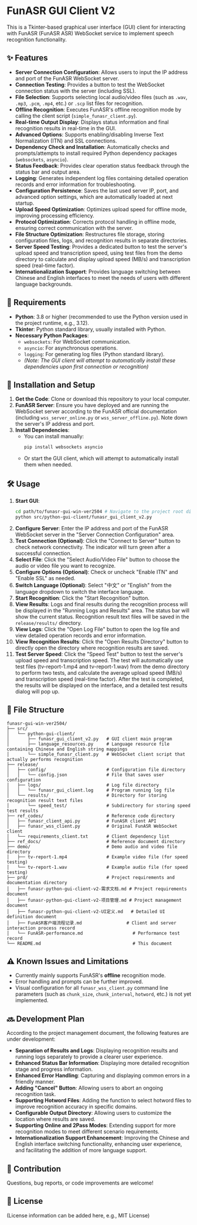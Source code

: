 # FunASR GUI Client V2

This is a Tkinter-based graphical user interface (GUI) client for interacting with FunASR (FunASR ASR) WebSocket service to implement speech recognition functionality.

## ✨ Features

*   **Server Connection Configuration**: Allows users to input the IP address and port of the FunASR WebSocket server.
*   **Connection Testing**: Provides a button to test the WebSocket connection status with the server (including SSL).
*   **File Selection**: Supports selecting local audio/video files (such as `.wav`, `.mp3`, `.pcm`, `.mp4`, etc.) or `.scp` list files for recognition.
*   **Offline Recognition**: Executes FunASR's offline recognition mode by calling the client script (`simple_funasr_client.py`).
*   **Real-time Output Display**: Displays status information and final recognition results in real-time in the GUI.
*   **Advanced Options**: Supports enabling/disabling Inverse Text Normalization (ITN) and SSL connections.
*   **Dependency Check and Installation**: Automatically checks and prompts/attempts to install required Python dependency packages (`websockets`, `asyncio`).
*   **Status Feedback**: Provides clear operation status feedback through the status bar and output area.
*   **Logging**: Generates independent log files containing detailed operation records and error information for troubleshooting.
*   **Configuration Persistence**: Saves the last used server IP, port, and advanced option settings, which are automatically loaded at next startup.
*   **Upload Speed Optimization**: Optimizes upload speed for offline mode, improving processing efficiency.
*   **Protocol Optimization**: Corrects protocol handling in offline mode, ensuring correct communication with the server.
*   **File Structure Optimization**: Restructures file storage, storing configuration files, logs, and recognition results in separate directories.
*   **Server Speed Testing**: Provides a dedicated button to test the server's upload speed and transcription speed, using test files from the demo directory to calculate and display upload speed (MB/s) and transcription speed (real-time factor).
*   **Internationalization Support**: Provides language switching between Chinese and English interfaces to meet the needs of users with different language backgrounds.

## 🐍 Requirements

*   **Python**: 3.8 or higher (recommended to use the Python version used in the project runtime, e.g., 3.12).
*   **Tkinter**: Python standard library, usually installed with Python.
*   **Necessary Python Packages**:
    *   `websockets`: For WebSocket communication.
    *   `asyncio`: For asynchronous operations.
    *   `logging`: For generating log files (Python standard library).
    *   *(Note: The GUI client will attempt to automatically install these dependencies upon first connection or recognition)*

## 🚀 Installation and Setup

1.  **Get the Code**: Clone or download this repository to your local computer.
2.  **FunASR Server**: Ensure you have deployed and are running the WebSocket server according to the FunASR official documentation (including `wss_server_online.py` or `wss_server_offline.py`). Note down the server's IP address and port.
3.  **Install Dependencies**:
    *   You can install manually:
        ```bash
        pip install websockets asyncio
        ```
    *   Or start the GUI client, which will attempt to automatically install them when needed.

## 🛠️ Usage

1.  **Start GUI**:
    ```bash
    cd path/to/funasr-gui-win-ver2504 # Navigate to the project root directory
    python src/python-gui-client/funasr_gui_client_v2.py
    ```
2.  **Configure Server**: Enter the IP address and port of the FunASR WebSocket server in the "Server Connection Configuration" area.
3.  **Test Connection (Optional)**: Click the "Connect to Server" button to check network connectivity. The indicator will turn green after a successful connection.
4.  **Select File**: Click the "Select Audio/Video File" button to choose the audio or video file you want to recognize.
5.  **Configure Options (Optional)**: Check or uncheck "Enable ITN" and "Enable SSL" as needed.
6.  **Switch Language (Optional)**: Select "中文" or "English" from the language dropdown to switch the interface language.
7.  **Start Recognition**: Click the "Start Recognition" button.
8.  **View Results**: Logs and final results during the recognition process will be displayed in the "Running Logs and Results" area. The status bar will show the current status. Recognition result text files will be saved in the `release/results/` directory.
9.  **View Logs**: Click the "Open Log File" button to open the log file and view detailed operation records and error information.
10. **View Recognition Results**: Click the "Open Results Directory" button to directly open the directory where recognition results are saved.
11. **Test Server Speed**: Click the "Speed Test" button to test the server's upload speed and transcription speed. The test will automatically use test files (tv-report-1.mp4 and tv-report-1.wav) from the demo directory to perform two tests, and calculate the average upload speed (MB/s) and transcription speed (real-time factor). After the test is completed, the results will be displayed on the interface, and a detailed test results dialog will pop up.

## 📁 File Structure

```
funasr-gui-win-ver2504/
├── src/
│   └── python-gui-client/
│       ├── funasr_gui_client_v2.py   # GUI client main program
│       ├── language_resources.py     # Language resource file containing Chinese and English string mappings
│       └── simple_funasr_client.py   # WebSocket client script that actually performs recognition
├── release/
│   ├── config/                       # Configuration file directory
│   │   └── config.json               # File that saves user configuration
│   ├── logs/                         # Log file directory
│   │   └── funasr_gui_client.log     # Program running log file
│   └── results/                      # Directory for storing recognition result text files
│       └── speed_test/               # Subdirectory for storing speed test results
├── ref_codes/                        # Reference code directory
│   ├── funasr_client_api.py          # FunASR client API
│   ├── funasr_wss_client.py          # Original FunASR WebSocket client
│   └── requirements_client.txt       # Client dependency list
├── ref_docs/                         # Reference document directory
├── demo/                             # Demo audio and video file directory
│   ├── tv-report-1.mp4               # Example video file (for speed testing)
│   └── tv-report-1.wav               # Example audio file (for speed testing)
├── prd/                              # Project requirements and documentation directory
│   ├── funasr-python-gui-client-v2-需求文档.md # Project requirements document
│   ├── funasr-python-gui-client-v2-项目管理.md # Project management document
│   ├── funasr-python-gui-client-v2-UI定义.md   # Detailed UI definition document
│   ├── FunASR客户端流程记录.md                 # Client and server interaction process record
│   └── FunASR-performance.md                   # Performance test record
└── README.md                                   # This document
```

## ⚠️ Known Issues and Limitations

*   Currently mainly supports FunASR's **offline** recognition mode.
*   Error handling and prompts can be further improved.
*   Visual configuration for all `funasr_wss_client.py` command line parameters (such as `chunk_size`, `chunk_interval`, `hotword`, etc.) is not yet implemented.

## 🔜 Development Plan

According to the project management document, the following features are under development:

*   **Separation of Results and Logs**: Displaying recognition results and running logs separately to provide a clearer user experience.
*   **Enhanced Status Bar Information**: Displaying more detailed recognition stage and progress information.
*   **Enhanced Error Handling**: Capturing and displaying common errors in a friendly manner.
*   **Adding "Cancel" Button**: Allowing users to abort an ongoing recognition task.
*   **Supporting Hotword Files**: Adding the function to select hotword files to improve recognition accuracy in specific domains.
*   **Configurable Output Directory**: Allowing users to customize the location where results are saved.
*   **Supporting Online and 2Pass Modes**: Extending support for more recognition modes to meet different scenario requirements.
*   **Internationalization Support Enhancement**: Improving the Chinese and English interface switching functionality, enhancing user experience, and facilitating the addition of more language support.

## 🤝 Contribution

Questions, bug reports, or code improvements are welcome!

## 📄 License

(License information can be added here, e.g., MIT License) 
